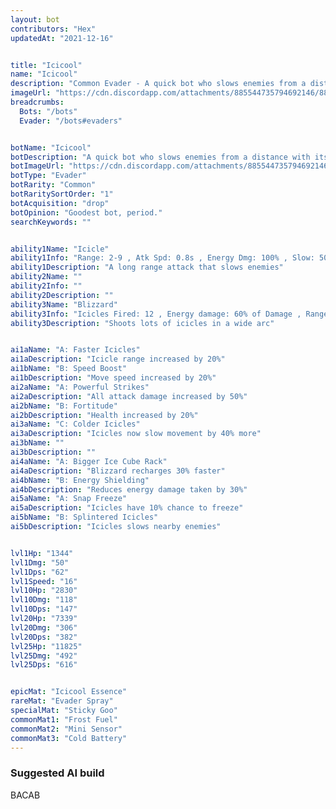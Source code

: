 ```yaml
---
layout: bot
contributors: "Hex"
updatedAt: "2021-12-16"


title: "Icicool"
name: "Icicool"
description: "Common Evader - A quick bot who slows enemies from a distance with its icicle shots."
imageUrl: "https://cdn.discordapp.com/attachments/885544735794692146/885547414713425970/icicool.png"
breadcrumbs:
  Bots: "/bots"
  Evader: "/bots#evaders"


botName: "Icicool"
botDescription: "A quick bot who slows enemies from a distance with its icicle shots."
botImageUrl: "https://cdn.discordapp.com/attachments/885544735794692146/885547414713425970/icicool.png"
botType: "Evader"
botRarity: "Common"
botRaritySortOrder: "1"
botAcquisition: "drop"
botOpinion: "Goodest bot, period."
searchKeywords: ""


ability1Name: "Icicle"
ability1Info: "Range: 2-9 , Atk Spd: 0.8s , Energy Dmg: 100% , Slow: 50%"
ability1Description: "A long range attack that slows enemies"
ability2Name: ""
ability2Info: ""
ability2Description: ""
ability3Name: "Blizzard"
ability3Info: "Icicles Fired: 12 , Energy damage: 60% of Damage , Range: 9 , Slow: 50% , Cooldown: 10s"
ability3Description: "Shoots lots of icicles in a wide arc"


ai1aName: "A: Faster Icicles"
ai1aDescription: "Icicle range increased by 20%"
ai1bName: "B: Speed Boost"
ai1bDescription: "Move speed increased by 20%"
ai2aName: "A: Powerful Strikes"
ai2aDescription: "All attack damage increased by 50%"
ai2bName: "B: Fortitude"
ai2bDescription: "Health increased by 20%"
ai3aName: "C: Colder Icicles"
ai3aDescription: "Icicles now slow movement by 40% more"
ai3bName: ""
ai3bDescription: ""
ai4aName: "A: Bigger Ice Cube Rack"
ai4aDescription: "Blizzard recharges 30% faster"
ai4bName: "B: Energy Shielding"
ai4bDescription: "Reduces energy damage taken by 30%"
ai5aName: "A: Snap Freeze"
ai5aDescription: "Icicles have 10% chance to freeze"
ai5bName: "B: Splintered Icicles"
ai5bDescription: "Icicles slows nearby enemies"


lvl1Hp: "1344"
lvl1Dmg: "50"
lvl1Dps: "62"
lvl1Speed: "16"
lvl10Hp: "2830"
lvl10Dmg: "118"
lvl10Dps: "147"
lvl20Hp: "7339"
lvl20Dmg: "306"
lvl20Dps: "382"
lvl25Hp: "11825"
lvl25Dmg: "492"
lvl25Dps: "616"


epicMat: "Icicool Essence"
rareMat: "Evader Spray"
specialMat: "Sticky Goo"
commonMat1: "Frost Fuel"
commonMat2: "Mini Sensor"
commonMat3: "Cold Battery"
---
```


### Suggested AI build
BACAB

